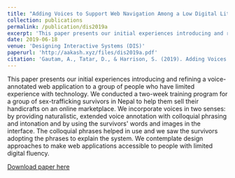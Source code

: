 ```yaml
---
title: "Adding Voices to Support Web Navigation Among a Low Digital Literacy Group"
collection: publications
permalink: /publication/dis2019a
excerpt: 'This paper presents our initial experiences introducing and refining a voice-annotated web application to a group of people who have limited experience with technology.'
date: 2019-06-18
venue: 'Designing Interactive Systems (DIS)'
paperurl: 'http://aakash.xyz/files/dis2019a.pdf'
citation: 'Gautam, A., Tatar, D., & Harrison, S. (2019). Adding Voices to Support Web Navigation Among a Low Digital Literacy Group. In <i>Companion Publication of the 2019 on Designing Interactive Systems Conference 2019 Companion</i> (pp. 165-169).'
---
```

This paper presents our initial experiences introducing and refining a voice-annotated web application to a group of people who have limited experience with technology. We conducted a two-week training program for a group of sex-trafficking survivors in Nepal to help them sell their handicrafts on an online marketplace. We incorporate voices in two senses: by providing naturalistic, extended voice annotation with colloquial phrasing and intonation and by using the survivors' words and images in the interface. The colloquial phrases helped in use and we saw the survivors adopting the phrases to explain the system. We contemplate design approaches to make web applications accessible to people with limited digital fluency.


[Download paper here](http://aakash.xyz/files/dis2019a.pdf)